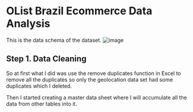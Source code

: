 # OList Brazil Ecommerce Data Analysis

This is the data schema of the dataset.
![image](https://i.imgur.com/HRhd2Y0.png)

## Step 1. Data Cleaning

So at first what I did was use the remove duplicates function in Excel to remove all the duplicates so only the geolocation data set had some duplicates which I deleted.

Then I started creating a master data sheet where I will accumulate all the data from other tables into it.
